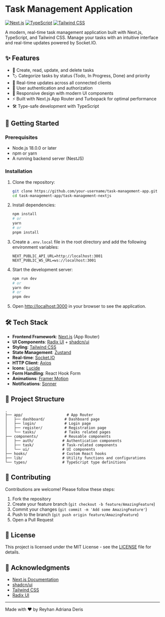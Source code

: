 # Task Management Application

[![Next.js](https://img.shields.io/badge/Next.js-000000?style=for-the-badge&logo=next.js&logoColor=white)](https://nextjs.org/)
[![TypeScript](https://img.shields.io/badge/TypeScript-007ACC?style=for-the-badge&logo=typescript&logoColor=white)](https://www.typescriptlang.org/)
[![Tailwind CSS](https://img.shields.io/badge/Tailwind_CSS-38B2AC?style=for-the-badge&logo=tailwind-css&logoColor=white)](https://tailwindcss.com/)

A modern, real-time task management application built with Next.js, TypeScript, and Tailwind CSS. Manage your tasks with an intuitive interface and real-time updates powered by Socket.IO.

## ✨ Features

- 📝 Create, read, update, and delete tasks
- 🏷️ Categorize tasks by status (Todo, In Progress, Done) and priority
- 🔔 Real-time updates across all connected clients
- 🔐 User authentication and authorization
- 🎨 Responsive design with modern UI components
- ⚡ Built with Next.js App Router and Turbopack for optimal performance
- 🛠️ Type-safe development with TypeScript

## 🚀 Getting Started

### Prerequisites

- Node.js 18.0.0 or later
- npm or yarn
- A running backend server (NestJS)

### Installation

1. Clone the repository:
   ```bash
   git clone https://github.com/your-username/task-management-app.git
   cd task-management-app/task-management-nextjs
   ```

2. Install dependencies:
   ```bash
   npm install
   # or
   yarn
   # or
   pnpm install
   ```

3. Create a `.env.local` file in the root directory and add the following environment variables:
   ```env
   NEXT_PUBLIC_API_URL=http://localhost:3001
   NEXT_PUBLIC_WS_URL=ws://localhost:3001

   ```

4. Start the development server:
   ```bash
   npm run dev
   # or
   yarn dev
   # or
   pnpm dev
   ```

5. Open [http://localhost:3000](http://localhost:3000) in your browser to see the application.

## 🛠️ Tech Stack

- **Frontend Framework**: [Next.js](https://nextjs.org/) (App Router)
- **UI Components**: [Radix UI](https://www.radix-ui.com/) + [shadcn/ui](https://ui.shadcn.com/)
- **Styling**: [Tailwind CSS](https://tailwindcss.com/)
- **State Management**: [Zustand](https://github.com/pmndrs/zustand)
- **Real-time**: [Socket.IO](https://socket.io/)
- **HTTP Client**: [Axios](https://axios-http.com/)
- **Icons**: [Lucide](https://lucide.dev/)
- **Form Handling**: React Hook Form
- **Animations**: [Framer Motion](https://www.framer.com/motion/)
- **Notifications**: [Sonner](https://sonner.emilkowal.ski/)

## 📂 Project Structure

```
.
├── app/                    # App Router
│   ├── dashboard/         # Dashboard page
│   ├── login/             # Login page
│   ├── register/          # Registration page
│   └── tasks/             # Tasks related pages
├── components/            # Reusable components
│   ├── auth/             # Authentication components
│   ├── task/             # Task-related components
│   └── ui/               # UI components
├── hooks/                # Custom React hooks
├── lib/                  # Utility functions and configurations
└── types/                # TypeScript type definitions
```

## 🤝 Contributing

Contributions are welcome! Please follow these steps:

1. Fork the repository
2. Create your feature branch (`git checkout -b feature/AmazingFeature`)
3. Commit your changes (`git commit -m 'Add some AmazingFeature'`)
4. Push to the branch (`git push origin feature/AmazingFeature`)
5. Open a Pull Request

## 📄 License

This project is licensed under the MIT License - see the [LICENSE](LICENSE) file for details.

## 🙏 Acknowledgments

- [Next.js Documentation](https://nextjs.org/docs)
- [shadcn/ui](https://ui.shadcn.com/)
- [Tailwind CSS](https://tailwindcss.com/)
- [Radix UI](https://www.radix-ui.com/)

---

Made with ❤️ by Reyhan Adriana Deris
